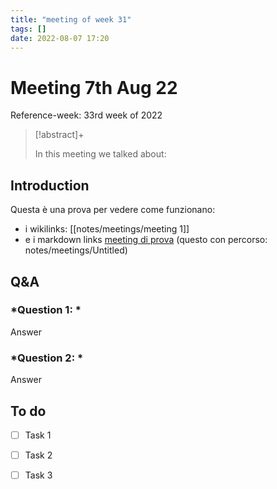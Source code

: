 ```yaml
---
title: "meeting of week 31"
tags: []
date: 2022-08-07 17:20
---
```


# Meeting 7th Aug 22
Reference-week: 33rd week of  2022


> [!abstract]+
> 
> In this meeting we talked about:


## **Introduction**
Questa è una prova per vedere come funzionano: 
* i wikilinks: [[notes/meetings/meeting 1]]
* e i markdown links [meeting di prova](notes/meetings/meeting%201.md) (questo con percorso: notes/meetings/Untitled)



## **Q&A**
### *Question 1: *
Answer
### *Question 2: *
Answer



## **To do**
* [ ] Task 1
* [ ] Task 2
* [ ] Task 3

